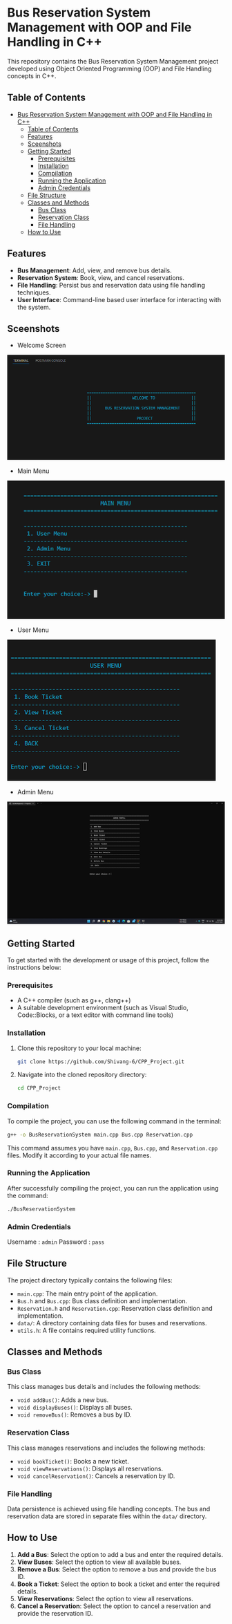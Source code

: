 # Bus Reservation System Management with OOP and File Handling in C++

This repository contains the Bus Reservation System Management project developed using Object Oriented Programming (OOP) and File Handling concepts in C++.

## Table of Contents

- [Bus Reservation System Management with OOP and File Handling in C++](#bus-reservation-system-management-with-oop-and-file-handling-in-c)
  - [Table of Contents](#table-of-contents)
  - [Features](#features)
  - [Sceenshots](#sceenshots)
  - [Getting Started](#getting-started)
    - [Prerequisites](#prerequisites)
    - [Installation](#installation)
    - [Compilation](#compilation)
    - [Running the Application](#running-the-application)
    - [Admin Credentials](#admin-credentials)
  - [File Structure](#file-structure)
  - [Classes and Methods](#classes-and-methods)
    - [Bus Class](#bus-class)
    - [Reservation Class](#reservation-class)
    - [File Handling](#file-handling)
  - [How to Use](#how-to-use)


## Features

- **Bus Management**: Add, view, and remove bus details.
- **Reservation System**: Book, view, and cancel reservations.
- **File Handling**: Persist bus and reservation data using file handling techniques.
- **User Interface**: Command-line based user interface for interacting with the system.

## Sceenshots

- Welcome Screen

![Screenshot 1](screenshots/1.png "Welcome Screen")

- Main Menu

![Screenshot 2](screenshots/2.png "Main Menu")

- User Menu

![Screenshot 3](screenshots/3.png "User Menu")

- Admin Menu

![Screenshot 4](screenshots/5.png "Admin Menu")


## Getting Started

To get started with the development or usage of this project, follow the instructions below:

### Prerequisites

- A C++ compiler (such as g++, clang++)
- A suitable development environment (such as Visual Studio, Code::Blocks, or a text editor with command line tools)

### Installation

1. Clone this repository to your local machine:

    ```bash
    git clone https://github.com/Shivang-6/CPP_Project.git
    ```

2. Navigate into the cloned repository directory:

    ```bash
    cd CPP_Project
    ```

### Compilation

To compile the project, you can use the following command in the terminal:

```bash
g++ -o BusReservationSystem main.cpp Bus.cpp Reservation.cpp
```

This command assumes you have `main.cpp`, `Bus.cpp`, and `Reservation.cpp` files. Modify it according to your actual file names.

### Running the Application

After successfully compiling the project, you can run the application using the command:

```bash
./BusReservationSystem
```

### Admin Credentials

Username : `admin`
Password : `pass`

## File Structure

The project directory typically contains the following files:

- `main.cpp`: The main entry point of the application.
- `Bus.h` and `Bus.cpp`: Bus class definition and implementation.
- `Reservation.h` and `Reservation.cpp`: Reservation class definition and implementation.
- `data/`: A directory containing data files for buses and reservations.
- `utils.h`: A file contains required utility functions.

## Classes and Methods

### Bus Class

This class manages bus details and includes the following methods:

- `void addBus()`: Adds a new bus.
- `void displayBuses()`: Displays all buses.
- `void removeBus()`: Removes a bus by ID.

### Reservation Class

This class manages reservations and includes the following methods:

- `void bookTicket()`: Books a new ticket.
- `void viewReservations()`: Displays all reservations.
- `void cancelReservation()`: Cancels a reservation by ID.

### File Handling

Data persistence is achieved using file handling concepts. The bus and reservation data are stored in separate files within the `data/` directory.

## How to Use

1. **Add a Bus**: Select the option to add a bus and enter the required details.
2. **View Buses**: Select the option to view all available buses.
3. **Remove a Bus**: Select the option to remove a bus and provide the bus ID.
4. **Book a Ticket**: Select the option to book a ticket and enter the required details.
5. **View Reservations**: Select the option to view all reservations.
6. **Cancel a Reservation**: Select the option to cancel a reservation and provide the reservation ID.

